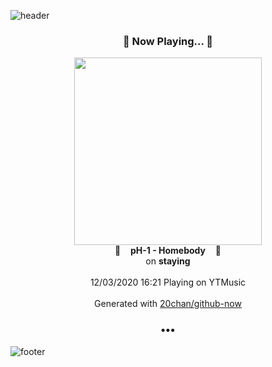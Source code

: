 ![header](https://capsule-render.vercel.app/api?type=wave&height=170&section=header&text=Hi.%20I'm%20SHIFT&fontColor=090707&fontAlignX=45&fontAlignY=65&fontSize=100)

<h3 align="center">🎵 Now Playing... 🎵</h3>
<p align="center">
  <a href="https://music.youtube.com/channel/UCC_zFTNVhf6A-z9OSn5St4g">
    <img width="300" src="https://lh3.googleusercontent.com/hOwTK2Y7Dy4twakFfgZGNRAXtgkp_UBqe7OK_sRDv0dGCZpoC8iWyJvoGk765LmwsaB-qynjpucFvQVd">
  </a>
  <br>
  🎵&nbsp&nbsp&nbsp <b>pH-1 - Homebody</b> &nbsp&nbsp&nbsp🎵
  <br>
  on <b>staying</b>
  
  <br />
  <br />
  12/03/2020 16:21 Playing on YTMusic
  <br />
  <br />
  Generated with <a href="https://github.com/20chan/github-now">20chan/github-now</a>
</p>

<h3 align="center">•••</h3>

![footer](https://capsule-render.vercel.app/api?type=wave&height=150&section=footer)
